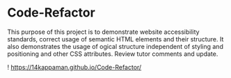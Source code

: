# Code-Refactor
This purpose of this project is to demonstrate website accessibility standards, correct usage of semantic HTML elements and their structure. It also demonstrates the usage of ogical structure independent of styling and positioning and other CSS attributes.  Review tutor comments and update.


! https://14kappaman.github.io/Code-Refactor/
